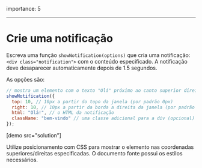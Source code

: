 importance: 5

---

# Crie uma notificação

Escreva uma função `showNotification(options)` que cria uma notificação: `<div class="notification">` com o conteúdo especificado. A notificação deve desaparecer automaticamente depois de 1.5 segundos.

As opções são:

```js
// mostra um elemento com o texto "Olá" próximo ao canto superior direita da janela
showNotification({
  top: 10, // 10px a partir do topo da janela (por padrão 0px)
  right: 10, // 10px a partir da borda a direita da janela (por padrão 0px)
  html: "Olá!", // o HTML da notificação
  className: "bem-vindo" // uma classe adicional para a div (opcional)
});
```

[demo src="solution"]

Utilize posicionamento com CSS para mostrar o elemento nas coordenadas superiores/direitas especificadas. O documento fonte possui os estilos necessários.